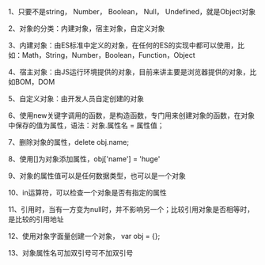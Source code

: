 1、只要不是string， Number， Boolean， Null， Undefined，就是Object对象

2、对象的分类：内建对象，宿主对象，自定义对象

3、内建对象：由ES标准中定义的对象，在任何的ES的实现中都可以使用，比如：Math，String，Number，Boolean，Function，Object

4、宿主对象：由JS运行环境提供的对象，目前来讲主要是浏览器提供的对象，比如BOM，DOM

5、自定义对象：由开发人员自定创建的对象

6、使用new关键字调用的函数，是构造函数，专门用来创建对象的函数，在对象中保存的值为属性，语法：对象.属性名 = 属性值；

7、删除对象的属性，delete obj.name;

8、使用[]为对象添加属性，obj['name'] = 'huge'

9、对象的属性值可以是任何数据类型，也可以是一个对象

10、in运算符，可以检查一个对象是否有指定的属性

11、引用时，当有一方变为null时，并不影响另一个；比较引用对象是否相等时，是比较的引用地址

12、使用对象字面量创建一个对象， var obj = {};

13、对象属性名可加双引号可不加双引号